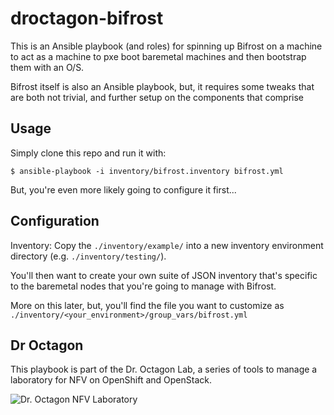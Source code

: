 # droctagon-bifrost

This is an Ansible playbook (and roles) for spinning up Bifrost on a machine to
act as a machine to pxe boot baremetal machines and then bootstrap them with an
O/S.

Bifrost itself is also an Ansible playbook, but, it requires some tweaks that
are both not trivial, and further setup on the components that comprise 

## Usage

Simply clone this repo and run it with:


    $ ansible-playbook -i inventory/bifrost.inventory bifrost.yml

But, you're even more likely going to configure it first...

## Configuration

Inventory: Copy the `./inventory/example/` into a new inventory environment
directory (e.g. `./inventory/testing/`).

You'll then want to create your own suite of JSON inventory that's specific to
the baremetal nodes that you're going to manage with Bifrost.

More on this later, but, you'll find the file you want to customize as
`./inventory/<your_environment>/group_vars/bifrost.yml`

## Dr Octagon

This playbook is part of the Dr. Octagon Lab, a series of tools to manage a
laboratory for NFV on OpenShift and OpenStack.

![Dr. Octagon NFV Laboratory](http://i.imgur.com/lQOHIBC.png)
